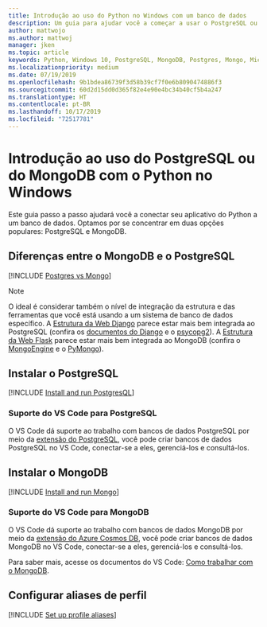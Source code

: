 ```yaml
---
title: Introdução ao uso do Python no Windows com um banco de dados
description: Um guia para ajudar você a começar a usar o PostgreSQL ou o MongoDB com o Python no Windows.
author: mattwojo
ms.author: mattwoj
manager: jken
ms.topic: article
keywords: Python, Windows 10, PostgreSQL, MongoDB, Postgres, Mongo, Microsoft, Python no Windows, instalar o PostgreSQL no Windows, instalar o MongoDB no Windows, usar o PostgreSQL com o Python, usar o MongoDB com o Python, PostgreSQL no WSL, MongoDB no WSL
ms.localizationpriority: medium
ms.date: 07/19/2019
ms.openlocfilehash: 9b1bdea86739f3d58b39cf7f0e6b8090474886f3
ms.sourcegitcommit: 60d2d15dd0d365f82e4e90e4bc34b40cf5b4a247
ms.translationtype: HT
ms.contentlocale: pt-BR
ms.lasthandoff: 10/17/2019
ms.locfileid: "72517781"
---
```

# <a name="get-started-using-postgresql-or-mongodb-with-python-on-windows"></a>Introdução ao uso do PostgreSQL ou do MongoDB com o Python no Windows

Este guia passo a passo ajudará você a conectar seu aplicativo do Python a um banco de dados. Optamos por se concentrar em duas opções populares: PostgreSQL e MongoDB.

## <a name="differences-between-mongodb-and-postgresql"></a>Diferenças entre o MongoDB e o PostgreSQL

[!INCLUDE [Postgres vs Mongo](../includes/postgres-v-mongo.md)]

> [!NOTE]
> O ideal é considerar também o nível de integração da estrutura e das ferramentas que você está usando a um sistema de banco de dados específico. A [Estrutura da Web Django](./web-frameworks.md#hello-world-tutorial-for-django) parece estar mais bem integrada ao PostgreSQL (confira os [documentos do Django](https://docs.djangoproject.com/en/2.2/ref/contrib/postgres/) e o [psycopg2](https://github.com/psycopg/psycopg2)). A [Estrutura da Web Flask](./web-frameworks.md#hello-world-tutorial-for-flask) parece estar mais bem integrada ao MongoDB (confira o [MongoEngine](https://github.com/MongoEngine/flask-mongoengine) e o [PyMongo](https://github.com/dcrosta/flask-pymongo)).

## <a name="install-postgresql"></a>Instalar o PostgreSQL

[!INCLUDE [Install and run PostgresQL](../includes/install-and-run-postgres.md)]

### <a name="vs-code-support-for-postgresql"></a>Suporte do VS Code para PostgreSQL

O VS Code dá suporte ao trabalho com bancos de dados PostgreSQL por meio da [extensão do PostgreSQL](https://marketplace.visualstudio.com/items?itemName=ms-ossdata.vscode-postgresql), você pode criar bancos de dados PostgreSQL no VS Code, conectar-se a eles, gerenciá-los e consultá-los.

## <a name="install-mongodb"></a>Instalar o MongoDB

[!INCLUDE [Install and run Mongo](../includes/install-and-run-mongo.md)]

### <a name="vs-code-support-for-mongodb"></a>Suporte do VS Code para MongoDB

O VS Code dá suporte ao trabalho com bancos de dados MongoDB por meio da [extensão do Azure Cosmos DB](https://marketplace.visualstudio.com/items?itemName=ms-azuretools.vscode-cosmosdb), você pode criar bancos de dados MongoDB no VS Code, conectar-se a eles, gerenciá-los e consultá-los.

Para saber mais, acesse os documentos do VS Code: [Como trabalhar com o MongoDB](https://code.visualstudio.com/docs/azure/mongodb).

## <a name="set-up-profile-aliases"></a>Configurar aliases de perfil

[!INCLUDE [Set up profile aliases](../includes/profile-aliases.md)]
